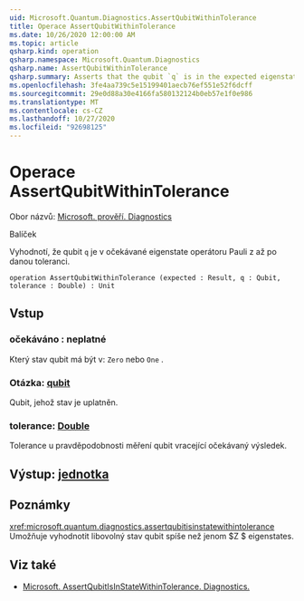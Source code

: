 ```yaml
---
uid: Microsoft.Quantum.Diagnostics.AssertQubitWithinTolerance
title: Operace AssertQubitWithinTolerance
ms.date: 10/26/2020 12:00:00 AM
ms.topic: article
qsharp.kind: operation
qsharp.namespace: Microsoft.Quantum.Diagnostics
qsharp.name: AssertQubitWithinTolerance
qsharp.summary: Asserts that the qubit `q` is in the expected eigenstate of the Pauli Z operator up to a given tolerance.
ms.openlocfilehash: 3fe4aa739c5e15199401aecb76ef551e52f6dcff
ms.sourcegitcommit: 29e0d88a30e4166fa580132124b0eb57e1f0e986
ms.translationtype: MT
ms.contentlocale: cs-CZ
ms.lasthandoff: 10/27/2020
ms.locfileid: "92698125"
---
```

# <a name="assertqubitwithintolerance-operation"></a>Operace AssertQubitWithinTolerance

Obor názvů: [Microsoft. prověří. Diagnostics](xref:Microsoft.Quantum.Diagnostics)

Balíček [](https://nuget.org/packages/)


Vyhodnotí, že qubit `q` je v očekávané eigenstate operátoru Pauli z až po danou toleranci.

```qsharp
operation AssertQubitWithinTolerance (expected : Result, q : Qubit, tolerance : Double) : Unit
```


## <a name="input"></a>Vstup

### <a name="expected--__invalidresult__"></a>očekáváno __: <Result> neplatné__

Který stav qubit má být v: `Zero` nebo `One` .


### <a name="q--qubit"></a>Otázka: [qubit](xref:microsoft.quantum.lang-ref.qubit)

Qubit, jehož stav je uplatněn.


### <a name="tolerance--double"></a>tolerance: [Double](xref:microsoft.quantum.lang-ref.double)

Tolerance u pravděpodobnosti měření qubit vracející očekávaný výsledek.



## <a name="output--unit"></a>Výstup: [jednotka](xref:microsoft.quantum.lang-ref.unit)



## <a name="remarks"></a>Poznámky

<xref:microsoft.quantum.diagnostics.assertqubitisinstatewithintolerance> Umožňuje vyhodnotit libovolný stav qubit spíše než jenom $Z $ eigenstates.

## <a name="see-also"></a>Viz také

- [Microsoft. AssertQubitIsInStateWithinTolerance. Diagnostics.](xref:Microsoft.Quantum.Diagnostics.AssertQubitIsInStateWithinTolerance)